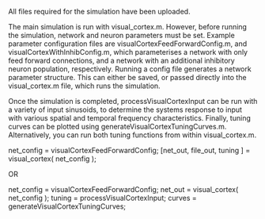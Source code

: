 All files required for the simulation have been uploaded. 

The main simulation is run with visual_cortex.m. However, before running the simulation, network and neuron parameters must be set. Example parameter configuration files are  visualCortexFeedForwardConfig.m, and visualCortexWithInhibConfig.m, which parameterises a network with only feed forward connections, and a network with an additional inhibitory neuron population, respectively. Running a config file generates a network parameter structure. This can either be saved, or passed directly into the visual_cortex.m file, which runs the simulation. 

Once the simulation is completed, processVisualCortexInput can be run with a variety of input sinusoids, to determine the systems response to input with various spatial and temporal frequency characteristics. Finally, tuning curves can be plotted using generateVisualCortexTuningCurves.m. Alternatively, you can run both tuning functions from within visual_cortex.m. 

net_config = visualCortexFeedForwardConfig; 
[net_out, file_out, tuning ] = visual_cortex( net_config );

OR 

net_config = visualCortexFeedForwardConfig; 
   net_out = visual_cortex( net_config );
    tuning = processVisualCortexInput;
    curves = generateVisualCortexTuningCurves;
